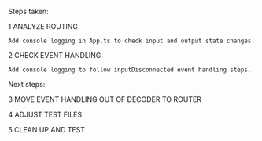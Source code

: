 Steps taken:

1 ANALYZE ROUTING

    Add console logging in App.ts to check input and output state changes.

2 CHECK EVENT HANDLING

    Add console logging to follow inputDisconnected event handling steps.

Next steps:

3 MOVE EVENT HANDLING OUT OF DECODER TO ROUTER

4 ADJUST TEST FILES

5 CLEAN UP AND TEST

